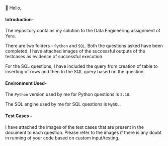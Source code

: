 👋 Hello,
#### Introduction-
The repository contains my solution to the Data Engineering assignment of Yara.

There are two folders - `Python` and `SQL`. Both the questions asked have been completed.
I have attached images of the successful outputs of the testcases as evidence of successful execution.

For the SQL questions, I have included the query from creation of table to inserting of rows and then to the SQL query based on the question.

####  Environment Used-

The `Python` version used by me for Python questions is `3.10`.

The SQL engine used by me for SQL questions is `MySQL`.

#### Test Cases - 

I have attached the images of the test cases that are present in the document to each question. 
Please refer to the images if there is any doubt in running of your code based on custom input/testing.